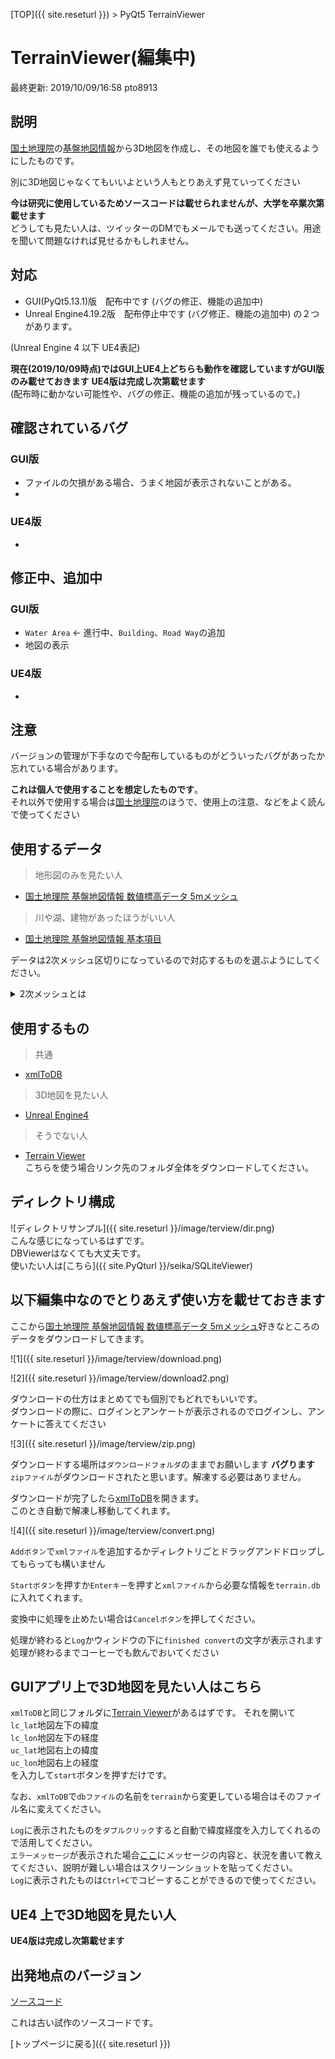 [TOP]({{ site.reseturl }}) > PyQt5 TerrainViewer

# TerrainViewer(編集中)
最終更新: 2019/10/09/16:58 pto8913

## 説明
[国土地理院](https://www.gsi.go.jp/)の[基盤地図情報](https://www.gsi.go.jp/kiban/index.html)から3D地図を作成し、その地図を誰でも使えるようにしたものです。<br>

別に3D地図じゃなくてもいいよという人もとりあえず見ていってください<br>

__今は研究に使用しているためソースコードは載せられませんが、大学を卒業次第載せます__<br>
どうしても見たい人は、ツイッターのDMでもメールでも送ってください。用途を聞いて問題なければ見せるかもしれません。

## 対応
* GUI(PyQt5.13.1)版　配布中です (バグの修正、機能の追加中) <br>
* Unreal Engine4.19.2版　配布停止中です (バグ修正、機能の追加中)
の２つがあります。

(Unreal Engine 4 以下 UE4表記)

__現在(2019/10/09時点)ではGUI上UE4上どちらも動作を確認していますがGUI版のみ載せておきます__
__UE4版は完成し次第載せます__<br>
(配布時に動かない可能性や、バグの修正、機能の追加が残っているので。)

## 確認されているバグ

### GUI版
* ファイルの欠損がある場合、うまく地図が表示されないことがある。
* 

### UE4版
*

## 修正中、追加中

### GUI版
* `Water Area` <- 進行中、`Building`、`Road Way`の追加 
* 地図の表示

### UE4版
*

## 注意
バージョンの管理が下手なので今配布しているものがどういったバグがあったか忘れている場合があります。

__これは個人で使用することを想定したものです__。<br>
それ以外で使用する場合は[国土地理院](https://www.gsi.go.jp/)のほうで、使用上の注意、などをよく読んで使ってください

## 使用するデータ
> 地形図のみを見たい人
* [国土地理院 基盤地図情報 数値標高データ 5mメッシュ](https://fgd.gsi.go.jp/download/menu.php) <br>
> 川や湖、建物があったほうがいい人
* [国土地理院 基盤地図情報 基本項目](https://fgd.gsi.go.jp/download/menu.php) <br>

データは2次メッシュ区切りになっているので対応するものを選ぶようにしてください。
<details>
<summary> 2次メッシュとは </summary>

緯度を40分(2/3度), 経度を1度で区画したもの(1次メッシュ)を <br>
さらに、縦横 8 x 8 の64分割したものです。<br>
ちなみに、2次メッシュを更に 10 x 10 に分割したものを3次メッシュといいます。

</details>

## 使用するもの
> 共通
* [xmlToDB](https://drive.google.com/drive/folders/1EPOMkTa7HIAl18NlbDvFNC0UmdzbCIhz?usp=sharing)
> 3D地図を見たい人
* [Unreal Engine4](https://www.unrealengine.com/ja/features)
> そうでない人
* [Terrain Viewer](https://drive.google.com/drive/folders/1EPOMkTa7HIAl18NlbDvFNC0UmdzbCIhz?usp=sharing)<br>
こちらを使う場合リンク先のフォルダ全体をダウンロードしてください。

## ディレクトリ構成
![ディレクトリサンプル]({{ site.reseturl }}/image/terview/dir.png)<br>
こんな感じになっているはずです。<br>
DBViewerはなくても大丈夫です。<br>
使いたい人は[こちら]({{ site.PyQturl }}/seika/SQLiteViewer)<br>

## 以下編集中なのでとりあえず使い方を載せておきます

ここから[国土地理院 基盤地図情報 数値標高データ 5mメッシュ](https://fgd.gsi.go.jp/download/menu.php)好きなところのデータをダウンロードしてきます。<br>

![1]({{ site.reseturl }}/image/terview/download.png) <br>

![2]({{ site.reseturl }}/image/terview/download2.png) <br>

ダウンロードの仕方はまとめてでも個別でもどれでもいいです。<br>
ダウンロードの際に、ログインとアンケートが表示されるのでログインし、アンケートに答えてください<br>

![3]({{ site.reseturl }}/image/terview/zip.png) <br>

ダウンロードする場所は`ダウンロードフォルダ`のままでお願いします __バグります__<br>
`zipファイル`がダウンロードされたと思います。解凍する必要はありません。<br>

ダウンロードが完了したら[xmlToDB](https://drive.google.com/drive/folders/1EPOMkTa7HIAl18NlbDvFNC0UmdzbCIhz?usp=sharing)を開きます。<br>
このとき自動で解凍し移動してくれます。<br>

![4]({{ site.reseturl }}/image/terview/convert.png) <br>

`Addボタン`で`xmlファイル`を追加するかディレクトリごとドラッグアンドドロップしてもらっても構いません<br>

`Startボタン`を押すか`Enterキー`を押すと`xmlファイル`から必要な情報を`terrain.db`に入れてくれます。<br>

変換中に処理を止めたい場合は`Cancelボタン`を押してください。<br>

処理が終わると`Log`かウィンドウの下に`finished convert`の文字が表示されます<br>
処理が終わるまでコーヒーでも飲んでおいてください<br>

## GUIアプリ上で3D地図を見たい人はこちら

`xmlToDB`と同じフォルダに[Terrain Viewer](https://drive.google.com/drive/folders/1EPOMkTa7HIAl18NlbDvFNC0UmdzbCIhz?usp=sharing)があるはずです。
それを開いて<br>
`lc_lat`地図左下の緯度<br>
`lc_lon`地図左下の経度<br>
`uc_lat`地図右上の緯度<br>
`uc_lon`地図右上の経度<br>
を入力して`start`ボタンを押すだけです。<br>

なお、`xmlToDB`で`dbファイル`の名前を`terrain`から変更している場合はそのファイル名に変えてください。<br>

`Log`に表示されたものを`ダブルクリック`すると自動で緯度経度を入力してくれるので活用してください。<br>
`エラーメッセージ`が表示された場合[ここ](https://github.com/pto8913/pto8913/issues)にメッセージの内容と、状況を書いて教えてください、説明が難しい場合はスクリーンショットを貼ってください。<br>
`Log`に表示されたものは`Ctrl+C`でコピーすることができるので使ってください。<br>

## UE4 上で3D地図を見たい人
__UE4版は完成し次第載せます__

## 出発地点のバージョン


[ソースコード](https://github.com/pto8913/PyQt5-s-tools/tree/master/Topographic%20map)

これは古い試作のソースコードです。

[トップページに戻る]({{ site.reseturl }})
